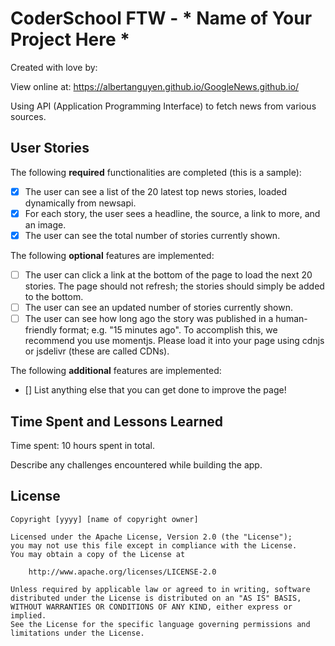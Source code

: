 # CoderSchool FTW - * Name of Your Project Here *

Created with love by: <Your Name Here>

View online at: https://albertanguyen.github.io/GoogleNews.github.io/

Using API (Application Programming Interface) to fetch news from various sources.

## User Stories

The following **required** functionalities are completed (this is a sample):

* [x] The user can see a list of the 20 latest top news stories, loaded dynamically from newsapi.
* [x] For each story, the user sees a headline, the source, a link to more, and an image.
* [x] The user can see the total number of stories currently shown.

The following **optional** features are implemented:

* [ ] The user can click a link at the bottom of the page to load the next 20 stories. The page should not refresh; the stories should simply be added to the bottom.
* [ ] The user can see an updated number of stories currently shown.
* [ ] The user can see how long ago the story was published in a human-friendly format; e.g. "15 minutes ago". To accomplish this, we recommend you use momentjs. Please load it into your page using cdnjs or jsdelivr (these are called CDNs).

The following **additional** features are implemented:

* [] List anything else that you can get done to improve the page!

## Time Spent and Lessons Learned

Time spent: 10 hours spent in total.

Describe any challenges encountered while building the app.

## License

    Copyright [yyyy] [name of copyright owner]

    Licensed under the Apache License, Version 2.0 (the "License");
    you may not use this file except in compliance with the License.
    You may obtain a copy of the License at

        http://www.apache.org/licenses/LICENSE-2.0

    Unless required by applicable law or agreed to in writing, software
    distributed under the License is distributed on an "AS IS" BASIS,
    WITHOUT WARRANTIES OR CONDITIONS OF ANY KIND, either express or implied.
    See the License for the specific language governing permissions and
    limitations under the License.